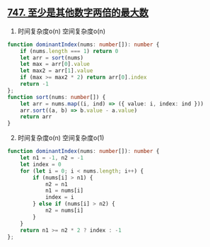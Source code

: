 ## [747. 至少是其他数字两倍的最大数](https://leetcode-cn.com/problems/largest-number-at-least-twice-of-others/)

1. 时间复杂度o(n) 空间复杂度o(n)
```ts
function dominantIndex(nums: number[]): number {
    if (nums.length === 1) return 0
    let arr = sort(nums)
    let max = arr[0].value
    let max2 = arr[1].value
    if (max >= max2 * 2) return arr[0].index
    return -1
};
function sort(nums: number[]) {
    let arr = nums.map((i, ind) => ({ value: i, index: ind }))
    arr.sort((a, b) => b.value - a.value)
    return arr
}
```

2. 时间复杂度o(n) 空间复杂度o(1)
```ts
function dominantIndex(nums: number[]): number {
    let n1 = -1, n2 = -1
    let index = 0
    for (let i = 0; i < nums.length; i++) {
        if (nums[i] > n1) {
            n2 = n1
            n1 = nums[i]
            index = i
        } else if (nums[i] > n2) {
            n2 = nums[i]
        }
    }
    return n1 >= n2 * 2 ? index : -1
};
```